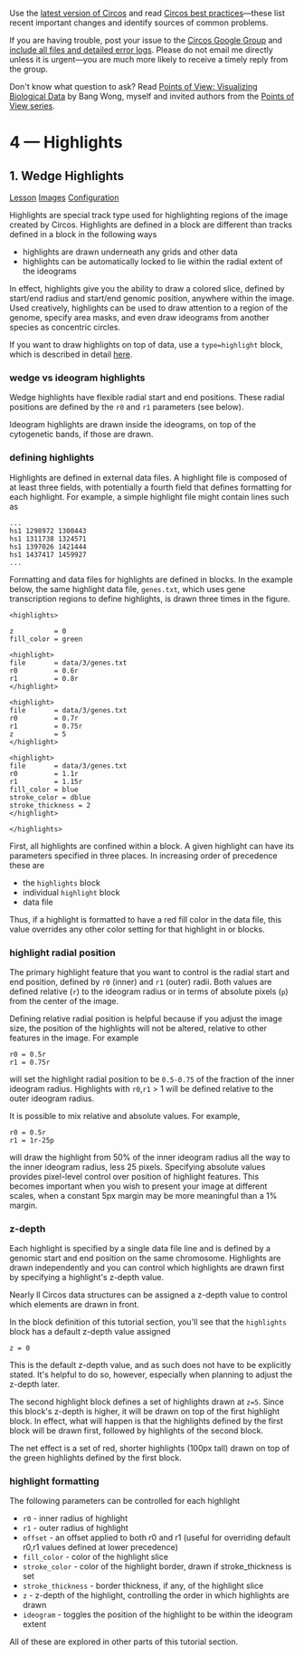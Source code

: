 Use the [latest version of Circos](/software/download/circos/) and read
[Circos best
practices](/documentation/tutorials/reference/best_practices/)—these list
recent important changes and identify sources of common problems.

If you are having trouble, post your issue to the [Circos Google
Group](https://groups.google.com/group/circos-data-visualization) and [include
all files and detailed error logs](/support/support/). Please do not email me
directly unless it is urgent—you are much more likely to receive a timely
reply from the group.

Don't know what question to ask? Read [Points of View: Visualizing Biological
Data](https://www.nature.com/nmeth/journal/v9/n12/full/nmeth.2258.html) by
Bang Wong, myself and invited authors from the [Points of View
series](https://mk.bcgsc.ca/pointsofview).

# 4 — Highlights

## 1\. Wedge Highlights

[Lesson](/documentation/tutorials/highlights/wedges/lesson)
[Images](/documentation/tutorials/highlights/wedges/images)
[Configuration](/documentation/tutorials/highlights/wedges/configuration)

Highlights are special track type used for highlighting regions of the image
created by Circos. Highlights are defined in a <highlights> block are
different than tracks defined in a <plots> block in the following ways

  * highlights are drawn underneath any grids and other data 
  * highlights can be automatically locked to lie within the radial extent of the ideograms 

In effect, highlights give you the ability to draw a colored slice, defined by
start/end radius and start/end genomic position, anywhere within the image.
Used creatively, highlights can be used to draw attention to a region of the
genome, specify area masks, and even draw ideograms from another species as
concentric circles.

If you want to draw highlights on top of data, use a `type=highlight` <plot>
block, which is described in detail
[here](//documentation/tutorials/highlights/on_data).

### wedge vs ideogram highlights

Wedge highlights have flexible radial start and end positions. These radial
positions are defined by the `r0` and `r1` parameters (see below).

Ideogram highlights are drawn inside the ideograms, on top of the cytogenetic
bands, if those are drawn.

### defining highlights

Highlights are defined in external data files. A highlight file is composed of
at least three fields, with potentially a fourth field that defines formatting
for each highlight. For example, a simple highlight file might contain lines
such as

    
    
    ...
    hs1 1298972 1300443
    hs1 1311738 1324571
    hs1 1397026 1421444
    hs1 1437417 1459927
    ...
    

Formatting and data files for highlights are defined in <highlights> blocks.
In the example below, the same highlight data file, `genes.txt`, which uses
gene transcription regions to define highlights, is drawn three times in the
figure.

    
    
    <highlights>
    
    z          = 0
    fill_color = green
    
    <highlight>
    file       = data/3/genes.txt
    r0         = 0.6r
    r1         = 0.8r
    </highlight>
    
    <highlight>
    file       = data/3/genes.txt
    r0         = 0.7r
    r1         = 0.75r
    z          = 5
    </highlight>
    
    <highlight>
    file       = data/3/genes.txt
    r0         = 1.1r
    r1         = 1.15r
    fill_color = blue
    stroke_color = dblue
    stroke_thickness = 2
    </highlight>
    
    </highlights>
    

First, all highlights are confined within a <highlights> block. A given
highlight can have its parameters specified in three places. In increasing
order of precedence these are

  * the `highlights` block 
  * individual `highlight` block 
  * data file 

Thus, if a highlight is formatted to have a red fill color in the data file,
this value overrides any other color setting for that highlight in <highlight>
or <highlights> blocks.

### highlight radial position

The primary highlight feature that you want to control is the radial start and
end position, defined by `r0` (inner) and `r1` (outer) radii. Both values are
defined relative (`r`) to the ideogram radius or in terms of absolute pixels
(`p`) from the center of the image.

Defining relative radial position is helpful because if you adjust the image
size, the position of the highlights will not be altered, relative to other
features in the image. For example

    
    
    r0 = 0.5r
    r1 = 0.75r
    

will set the highlight radial position to be `0.5-0.75` of the fraction of the
inner ideogram radius. Highlights with `r0`,`r1` > 1 will be defined relative
to the outer ideogram radius.

It is possible to mix relative and absolute values. For example,

    
    
    r0 = 0.5r
    r1 = 1r-25p
    

will draw the highlight from 50% of the inner ideogram radius all the way to
the inner ideogram radius, less 25 pixels. Specifying absolute values provides
pixel-level control over position of highlight features. This becomes
important when you wish to present your image at different scales, when a
constant 5px margin may be more meaningful than a 1% margin.

### z-depth

Each highlight is specified by a single data file line and is defined by a
genomic start and end position on the same chromosome. Highlights are drawn
independently and you can control which highlights are drawn first by
specifying a highlight's z-depth value.

Nearly ll Circos data structures can be assigned a z-depth value to control
which elements are drawn in front.

In the block definition of this tutorial section, you'll see that the
`highlights` block has a default z-depth value assigned

    
    
    z = 0
    

This is the default z-depth value, and as such does not have to be explicitly
stated. It's helpful to do so, however, especially when planning to adjust the
z-depth later.

The second highlight block defines a set of highlights drawn at `z=5`. Since
this block's z-depth is higher, it will be drawn on top of the first highlight
block. In effect, what will happen is that the highlights defined by the first
block will be drawn first, followed by highlights of the second block.

The net effect is a set of red, shorter highlights (100px tall) drawn on top
of the green highlights defined by the first block.

### highlight formatting

The following parameters can be controlled for each highlight

  * `r0` \- inner radius of highlight 
  * `r1` \- outer radius of highlight 
  * `offset` \- an offset applied to both r0 and r1 (useful for overriding default r0,r1 values defined at lower precedence) 
  * `fill_color` \- color of the highlight slice 
  * `stroke_color` \- color of the highlight border, drawn if stroke_thickness is set 
  * `stroke_thickness` \- border thickness, if any, of the highlight slice 
  * `z` \- z-depth of the highlight, controlling the order in which highlights are drawn 
  * `ideogram` \- toggles the position of the highlight to be within the ideogram extent 

All of these are explored in other parts of this tutorial section.

